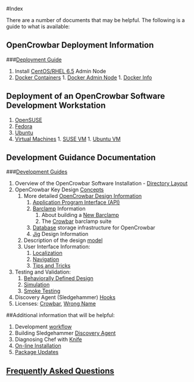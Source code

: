 #Index

There are a number of documents that may be helpful. The following is a guide to what is available:

## OpenCrowbar Deployment Information
###[Deployment Guide](./deployment-guide)
  1. Install [CentOS/RHEL 6.5](./deployment-guide/Install-CentOS-RHEL-6.5-AdminNode.md) Admin Node
  1. [Docker Containers](./development-guides/dev-systems/docker)
    1. [Docker Admin Node](./development-guides/dev-systems/docker/docker-admin.md)
    1. [Docker Info](./development-guides/dev-systems/docker/README.md)

## Deployment of an OpenCrowbar Software Development Workstation

  1. [OpenSUSE](./development-guides/dev-systems/dev-openSUSE-images.md)
  1. [Fedora](./development-guides/dev-systems/dev-vm-Fedora.md)
  1. [Ubuntu](./development-guides/dev-systems/dev-ubuntu-12.04.03.md)
  1. [Virtual Machines](./development-guides/dev-systems/dev-vm.md)
    1. [SUSE VM](./development-guides/dev-systems/dev-vm-SUSE.md)
    1. [Ubuntu VM](./development-guides/dev-systems/dev-vm-Ubuntu.md)

## Development Guidance Documentation
###[Development Guides](./development-guides)

  1. Overview of the OpenCrowbar Software Installation - [Directory Layout](./OpenCrowbar-DirectoryLayout.md)
  1. OpenCrowbar Key Design [Concepts](./development-guides/concepts.md)
      1. More detailed [OpenCrowbar Design Information](./development-guides/OCB-DesignInfo.md)
           1. [Application Program Interface (API)](./development-guides/api.md)
           1. [Barclamp](./development-guides/barclamps.md) Information
              1. About building a [New Barclamp](./development-guides/new_barclamp.md)
              1. The [Crowbar](./development-guides/barclamps/crowbar.md)  barclamp suite
           1. [Database](./development-guides/database.md) storage infrastructure for OpenCrowbar
           1. [Jig](./development-guides/concepts/jigs.md) Design Information
      1. Description of the design [model](./development-guides/concepts/model.md)
      1. User Interface Information:
           1. [Localization](./development-guides/ui/localization.md)
           1. [Navigation](./development-guides/ui/navigation.md)
           1. [Tips and Tricks](./development-guides/ui/tips_and_tricks.md)
  1. Testing and Validation:
      1. [Behaviorally Defined Design](./development-guides/testing/bdd.md)
      1. [Simulation](./development-guides/testing/simulator.md)
      1. [Smoke Testing](./development-guides/workflow/smoketesting.md)
  1. Discovery Agent (Sledgehammer) [Hooks](./development-guides/workflow/sledgehammer-hooks.md)
  1. Licenses: [Crowbar](./licenses/crowbar.md), [Wrong Name](./licenses/wrong_name.md)


##Additional information that will be helpful:

1. Development [workflow](./development-guides/workflow/dev-and-workflow.md)
1. Building Sledgehammer [Discovery Agent](./development-guides/workflow/dev-build-sledgehammer.md)
1. Diagnosing Chef with [Knife](./development-guides/workflow/knife-config.md)
1. [On-line Installation](./development-guides/workflow/online-install.md)
1. [Package Updates](./development-guides/workflow/package-updates.md)


## [Frequently Asked Questions](./faq.md)

